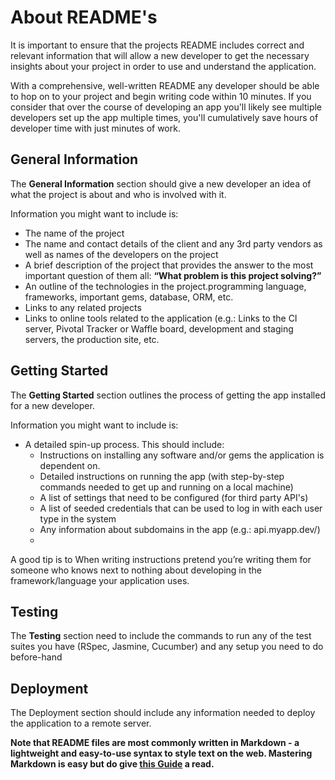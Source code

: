 # About README's
It is important to ensure that the projects README includes correct and relevant information that will allow a new developer to get the necessary insights about your project in order to use and understand the application. 

With a comprehensive, well-written README any developer should be able to hop on to your project and begin writing code within 10 minutes. If you consider that over the course of developing an app you'll likely see multiple developers set up the app multiple times, you'll cumulatively save hours of developer time with just minutes of work.


## General Information

The **General Information** section should give a new developer an idea of what the project is about and who is involved with it.

Information you might want to include is:

* The name of the project
* The name and contact details of the client and any 3rd party vendors as well as names of the developers on the project
* A brief description of the project that provides the answer to the most important question of them all: **“What problem is this project solving?”**
* An outline of the technologies in the project.programming language, frameworks, important gems, database, ORM, etc.
* Links to any related projects
* Links to online tools related to the application (e.g.: Links to the CI server, Pivotal Tracker or Waffle board, development and staging servers, the production site, etc.  

## Getting Started

The **Getting Started** section outlines the process of getting the app installed for a new developer. 

Information you might want to include is:

* A detailed spin-up process. This should include:
  * Instructions on installing any software and/or gems the application is dependent on.
  * Detailed instructions on running the app (with step-by-step commands needed to get up and running on a local machine)  
  * A list of settings that need to be configured (for third party API's) 
  * A list of seeded credentials that can be used to log in with each user type in the system
  * Any information about subdomains in the app (e.g.: api.myapp.dev/)
  * 
A good tip is to When writing instructions pretend you’re writing them for someone who knows next to nothing about developing in the framework/language your application uses.

## Testing

The **Testing** section need to include  the commands to run any of the test suites you have (RSpec, Jasmine, Cucumber) and any setup you need to do before-hand 

## Deployment
The Deployment section should include any information needed to deploy the application to a remote server.

**Note that README files are most commonly written in Markdown - a lightweight and easy-to-use syntax to style text on the web. Mastering Markdown is easy but do give [this Guide](https://guides.github.com/features/mastering-markdown/) a read.**

